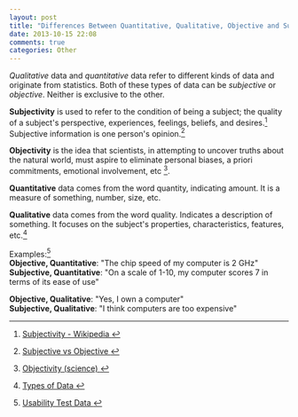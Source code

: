 ```yaml
---
layout: post
title: "Differences Between Quantitative, Qualitative, Objective and Subjective Data"
date: 2013-10-15 22:08
comments: true
categories: Other
---
```

*Qualitative* data and *quantitative* data refer to different kinds of data and originate from statistics. Both of these types of data can be *subjective* or *objective*. Neither is exclusive to the other.

<!--more-->

__Subjectivity__ is used to refer to the condition of being a subject; the quality of a subject's perspective, experiences, feelings, beliefs, and desires.[^1] Subjective information is one person's opinion.[^2]

__Objectivity__ is the idea that scientists, in attempting to uncover truths about the natural world, must aspire to eliminate personal biases, a priori commitments, emotional involvement, etc [^3].

__Quantitative__ data comes from the word quantity, indicating amount. It is a measure of something, number, size, etc.

__Qualitative__ data comes from the word quality. Indicates a description of something. It focuses on the subject's properties, characteristics, features, etc.[^4]

Examples:[^5]  
__Objective, Quantitative__: "The chip speed of my computer is 2 GHz"  
__Subjective, Quantitative__: "On a scale of 1-10, my computer scores 7 in terms of its ease of use"

__Objective, Qualitative__: "Yes, I own a computer"  
__Subjective, Qualitative__: "I think computers are too expensive"

[^1]: [Subjectivity - Wikipedia ](https://en.wikipedia.org/wiki/Subjectivity)
[^2]: [Subjective vs Objective ](http://www.lib.odu.edu/genedinfolit/1infobasics/subjective_vs_objective.html)
[^3]: [Objectivity (science) ](https://en.wikipedia.org/wiki/Objectivity_of_empirical_science)
[^4]: [Types of Data ](http://commons.bcit.ca/math/faculty/david_sabo/apples/math2441/section2/typesofdata.htm)
[^5]: [Usability Test Data ](http://www.userfocus.co.uk/articles/datathink.html)
